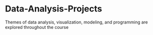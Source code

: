 # Data-Analysis-Projects
Themes of data analysis, visualization, modeling, and programming are explored throughout the course
